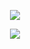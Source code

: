 <p align="center">
  <img src="https://readme-typing-svg.demolab.com/?lines=Hey+there!&center=true&color=527C9D&font=VT323&size=25">
</p>

<p align="center">
  <img src="https://github-readme-stats.vercel.app/api/top-langs/?username=git-mare&hide=html,css,ejs,lua,batchfile&layout=compact&theme=city_lights&custom_title=Languages&card_width=450">
</p>

